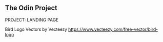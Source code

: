 The Odin Project
---------------
PROJECT: LANDING PAGE

Bird Logo Vectors by Vecteezy
https://www.vecteezy.com/free-vector/bird-logo
